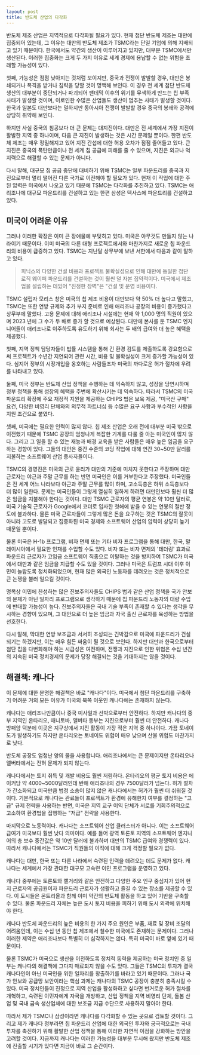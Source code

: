 ```yaml
---
layout: post
title: 반도체 산업의 다각화
---
```


반도체 제조 산업은 지역적으로 다각화될 필요가 있다. 현재 첨단 반도체 제조는 대만에 집중되어 있는데, 그 이유는 대만의 반도체 제조가 TSMC라는 단일 기업에 의해 지배되고 있기 때문이다. 한국에서도 약간의 생산이 이루어지고 있지만, 대부분 TSMC에서만 생산된다. 이러한 집중화는 크게 두 가지 이유로 세계 경제에 용납할 수 없는 위험을 초래할 가능성이 있다.

첫째, 가능성은 점점 낮아지는 것처럼 보이지만, 중국과 전쟁이 발발할 경우, 대만은 봉쇄되거나 폭격을 받거나 침략을 당할 것이 명백해 보인다. 이 경우 전 세계 첨단 반도체 생산의 대부분이 중단되거나 파괴되어 팬데믹 이후의 위기를 무색하게 만드는 칩 부족 사태가 발생할 것이며, 이로인한 수많은 산업들도 생산이 멈추는 사태가 발생할 것이다. 한국과 일본도 대만보다는 덜하지만 동아시아 전쟁이 발발할 경우 중국의 봉쇄와 공격에 상당히 취약해 보인다.

하지만 사실 중국의 침공보다 더 큰 문제는 대지진이다. 대만은 전 세계에서 가장 지진이 활발한 지역 중 하나이며, 다음 큰 지진이 발생하는 것은 시간 문제일 뿐이다. 한편 반도체 제조는 매우 정밀해지고 있어 지진 간섭에 대한 허용 오차가 점점 줄어들고 있다. 큰 지진은 중국의 폭탄만큼이나 전 세계 칩 공급에 피해를 줄 수 있으며, 지진은 외교나 억지력으로 해결할 수 있는 문제가 아니다.

다시 말해, 대규모 칩 공급 중단에 대비하기 위해 TSMC는 일부 파운드리를 중국과 지진으로부터 멀리 떨어진 다른 국가로 이전해야 할 필요가 있다. 현재 이 작업에 대한 주된 압력은 미국에서 나오고 있기 때문에 TSMC는 다각화를 추진하고 있다. TSMC는 애리조나에 대규모 파운드리를 건설하고 있는 한편 삼성은 텍사스에 파운드리를 건설하고 있다.

## 미국이 어려운 이유

그러나 이러한 확장은 이미 큰 장애물에 부딪히고 있다. 미국은 아무것도 만들지 않는 나라이기 때문이다. 이미 미국의 다른 대형 프로젝트에서와 마찬가지로 새로운 칩 파운드리의 비용이 급증하고 있다. TSMC는 지난달 상무부에 보낸 서한에서 다음과 같이 말하고 있다.

> 피닉스의 다양한 건설 비용과 프로젝트 불확실성으로 인해 대만에 동일한 첨단 로직 웨이퍼 파운드리를 건설하는 것이 훨씬 덜 자본 집약적이다. 미국에서 제조업을 설립하는 데있어 "진정한 장벽"은 "건설 및 운영 비용이다.

TSMC 설립자 모리스 창은 미국의 칩 제조 비용이 대만보다 약 50% 더 높다고 말했고, TSMC는 또한 연방 규제와 추가 부지 준비로 인해 애리조나 공장의 비용이 증가했다고 상무부에 말했다. 고용 문제에 대해 애리조나 시설에는 현재 약 1,000 명의 직원이 있으며 2023 년에 그 수가 두 배로 증가 할 것으로 예상된다. 대만에 본사를 둔 TSMC 엔지니어들이 애리조나로 이주하도록 유도하기 위해 회사는 두 배의 급여와 더 높은 혜택을 제공했다.

첫째, 지역 정책 담당자들이 법률 시스템을 통해 긴 환경 검토를 제출하도록 강요함으로써 프로젝트가 수년간 지연되어 관련 시간, 비용 및 불확실성이 크게 증가할 가능성이 있다. 심지어 정부의 시장개입을 옹호하는 사람들조차 미국의 까다로운 허가 절차에 우려를 나타내고 있다. 

둘째, 미국 정부는 반도체 산업 정책을 수행하는 데 익숙하지 않고, 성장을 당연시하며 정부 정책을 통해 성장의 혜택을 주변에 확산시키는 데 익숙하다. 따라서 TSMC의 미국 파운드리 확장에 주요 재정적 지원을 제공하는 CHIPS 법은 보육 제공, "미국산 구매" 요건, 다양한 비영리 단체와의 의무적 파트너십 등 수많은 요구 사항과 부수적인 사항을 지원 조건으로 붙였다. 

셋째, 미국에는 필요한 인력이 많지 않다. 칩 제조 산업은 오래 전에 대부분 미국 밖으로 이전했기 때문에 TSMC 공장의 엄청나게 복잡한 기계를 다룰 줄 아는 미국인이 많지 않다. 그리고 그 일을 할 수 있는 재능과 배경 교육을 받은 사람들은 매우 높은 임금을 요구하는 경향이 있다. 그들의 대안은 중간 수준의 코딩 작업에 대해 연간 30~50만 달러를 지불하는 소프트웨어 산업 종사자들이다.

TSMC의 경영진은 미국의 근로 윤리가 대만의 기준에 미치지 못한다고 주장하며 대만 근로자는 야근과 주말 근무를 하는 반면 미국인은 이를 거부한다고 주장했다. 미국인들은 전 세계 어느 나라보다 야근과 주말 근무를 많이 하며, 고소득층은 하위 소득층보다 더 많이 일한다. 문제는 미국인들이 그렇게 열심히 일하게 하려면 대만인보다 훨씬 더 많은 임금을 지불해야 한다는 것이다. 대만 TSMC 근로자의 평균 연봉은 약 10만 달러로, 미국 기술직 근로자가 Google에서 코더로 입사한 첫해에 받을 수 있는 연봉의 절반 정도에 불과하다. 물론 미국 근로자들이 그렇게 많은 돈을 요구하는 것은 TSMC의 잘못이 아니라 고도로 발달되고 집중화된 미국 경제와 소프트웨어 산업의 압력이 상당히 높기 때문일 뿐이다.

물론 미국은 H-1b 프로그램, 비자 면제 또는 기타 비자 프로그램을 통해 대만, 한국, 말레이시아에서 필요한 인재를 수입할 수도 있다. 비자 또는 비자 면제의 '테더링' 효과로 파운드리 근로자가 고임금 소프트웨어 직종으로 이탈하는 것을 방지하여 TSMC가 미국에서 대만과 같은 임금을 지급할 수도 있을 것이다. 그러나 미국은 트럼프 시대 이후 이민이 놀랍도록 정치화되었으며, 현재 많은 외국인 노동자를 데려오는 것은 정치적으로 큰 논쟁을 불러 일으킬 것이다.

명목상 이민에 찬성하는 많은 진보주의자들도 CHIPS 법과 같은 산업 정책을 국가 안보의 문제가 아닌 일자리 프로그램으로 생각하기 때문에 칩 파운드리 노동자의 대량 수입에 반대할 가능성이 높다. 진보주의자들은 국내 기술 부족이 존재할 수 있다는 생각을 무시하는 경향이 있으며, 그 대안으로 더 높은 임금과 자국 출신 근로자를 육성하는 방법을 선호한다.

다시 말해, 막대한 연방 보조금과 서서히 조성되는 긴박감으로 미국에 파운드리가 건설되기는 하겠지만, 이는 매우 힘든 싸움이 될 것으로 보인다. 하지만 대만과 한국으로부터 첨단 칩을 다변화해야 하는 시급성은 여전하며, 전쟁과 지진으로 인한 위협은 수십 년간의 지속된 미국 정치경제의 문제가 당장 해결되는 것을 기대하지는 않을 것이다.

## 해결책: 캐나다

이 문제에 대한 분명한 해결책은 바로 "캐나다"이다. 미국에서 첨단 파운드리를 구축하기 어려운 거의 모든 이유가 미국의 북쪽 이웃인 캐나다에는 존재하지 않는다.

캐나다는 애리조나만큼이나 중국 미사일과 선박으로부터 안전하다. 하지만 캐나다의 중부 지역인 온타리오, 매니토바, 앨버타 동부는 지진으로부터 훨씬 더 안전하다. 캐나다 방패암 덕분에 이곳은 지구상에서 지진 활동이 가장 적은 지역 중 하나이다. 가끔 토네이도가 발생하기도 하지만 온타리오는 토네이도 위험이 매우 낮으며 산불 위험도 마찬가지로 낮다.

반도체 공장도 엄청난 양의 물을 사용합니다. 애리조나에서는 큰 문제이지만 온타리오나 앨버타에서는 전혀 문제가 되지 않는다.

캐나다에서는 토지 취득 및 개발 비용도 훨씬 저렴하다. 온타리오의 평균 토지 비용은 에이커당 약 4000~5000달러인데 반해 애리조나의 경우 7500달러가 넘는다. 허가 절차가 간소화되고 미국만큼 법정 소송이 많지 않은 캐나다에서는 허가가 훨씬 더 쉬워질 것이다. 기본적으로 캐나다는 관료들이 프로젝트가 환경에 유해한지 여부를 결정하는 "고급" 규제 전략을 사용하는 반면, 미국은 지역 교구 이익 단체가 서로를 기회주의적으로 고소하여 환경법을 집행하는 "저급" 전략을 사용한다.

마지막으로 노동력이다. 캐나다는 소프트웨어 산업 클러스터가 아니다. 이는 소프트웨어 급여가 미국보다 훨씬 낮다 의미이다. 예를 들어 광역 토론토 지역의 소프트웨어 엔지니어의 총 보수 중간값은 약 10만 달러에 불과하며 대만의 TSMC 급여와 경쟁력이 있다. 따라서 캐나다에서는 TSMC가 직원들의 이직에 대해 크게 걱정할 필요가 없다.

캐나다는 대만, 한국 또는 다른 나라에서 숙련된 인력을 데려오는 데도 문제가 없다. 캐나다는 세계에서 가장 관대한 대규모 고숙련 이민 프로그램을 운영하고 있다.

캐나다 중부에는 토론토와 캘거리와 같은 안전하고 다양한 주요 인구 중심지가 있어 현지 근로자의 공급원이자 파운드리 근로자가 생활하고 즐길 수 있는 장소를 제공할 수 있다. 이 도시들은 몬트리올과 함께 이미 약간의 반도체 활동을 하고 있어 기반을 구축할 수 있다. 물론 파운드리 자체는 높은 도시 토지 비용을 피하기 위해 도시 외곽에 위치해야 한다.

캐나다 반도체 파운드리의 높은 비용의 한 가지 주요 원인은 부품, 재료 및 장비 조달의 어려움인데, 이는 수십 년 동안 칩 제조에서 철수한 미국에도 존재하는 문제이다. 그러나 이러한 제약은 애리조나보다 특별히 더 심각하지는 않다. 특히 미국이 바로 옆에 있기 때문이다.

물론 TSMC가 미국으로 생산을 이전하도록 정치적 동력을 제공하는 미국 정치인 중 일부는 캐나다의 해결책에 그다지 매료되지 않을 수도 있다. 그들은 TSMC의 투자가 결국 캐나다인이 아닌 미국인을 위한 일자리를 창출하기를 바라고 있기 때문이다. 그러나 국가 안보와 공급망 보안이라는 핵심 과제는 캐나다의 TSMC 공장이 충분히 충족시킬 수 있다. 미국 정치인들이 진정으로 지역 산업을 활성화하고 싶다면 번거로운 허가 절차를 개혁하고, 숙련된 이민자에게 자국을 개방하고, 산업 정책을 지역 비영리 단체, 돌봄 산업 및 국내 금속 생산업체에 대한 보조금 지급 수단으로 사용하지 말아야 한다.

따라서 제가 TSMC나 삼성이라면 캐나다를 다각화할 수 있는 곳으로 검토할 것이다. 그리고 제가 캐나다 정부라면 칩 파운드리 산업에 대한 외국인 투자와 궁극적으로는 국내 투자를 촉진하기 위해 활발한 산업 정책을 통해 이러한 자연적 이점을 강화하는 방안을 고려할 것이다. 지금까지 캐나다는 이러한 가능성을 대부분 무시해 왔지만 반도체 제조에 진출할 시기가 있다면 지금이 바로 그 순간이다.
